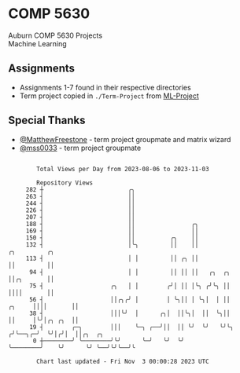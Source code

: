 # COMP 5630
Auburn COMP 5630 Projects  
Machine Learning

## Assignments
- Assignments 1-7 found in their respective directories
- Term project copied in `./Term-Project` from [ML-Project](https://github.com/wumphlett/ML-Project)

## Special Thanks
- [@MatthewFreestone](https://github.com/MatthewFreestone) - term project groupmate and matrix wizard
- [@mss0033](https://github.com/mss0033) - term project groupmate

```

        Total Views per Day from 2023-08-06 to 2023-11-03

        Repository Views
     282 ┼                        ╭╮
     263 ┤                        ││
     244 ┤                        ││
     226 ┤                        ││
     207 ┤                        ││
     188 ┤                        ││                ╭╮
     169 ┤                        ││                ││
     150 ┤                        ││          ╭╮    ││
     132 ┤                        │╰╮         ││    ││                          ╭╮         ╭╮
     113 ┤                        │ │         ││ ╭╮ ││                          ││         ││
      94 ┤                        │ │         ││ ││ ││   ╭╮  ╭╮                 ││╭╮       ││
      75 ┤                   ╭╮   │ │        ╭╯│ ││ │╰╮ ╭╯╰╮ ││                 ││││       ││
      56 ┤                   ││╭╮╭╯ │        │ ╰╮││ │ ╰╮│  │ ││          ╭╮     ││││       ││
      38 ┤                   │││╰╯  │      ╭╮│  ││╰╮│  ││  ╰╮││          ││     │╰╯│╭╮ ╭╮  ││
      19 ┤        ╭─╮        │││    ╰─╮ ╭──╯││  ││ ╰╯  ╰╯   ╰╯╰╮        ╭╯╰──╮╭─╯  ╰╯│╭╯│  ││╭╮  ╭╮
       0 ┼────────╯ ╰────────╯╰╯      ╰─╯   ╰╯  ╰╯             ╰────────╯    ╰╯      ╰╯ ╰──╯╰╯╰──╯╰

        Chart last updated - Fri Nov  3 00:00:28 2023 UTC
        
```
